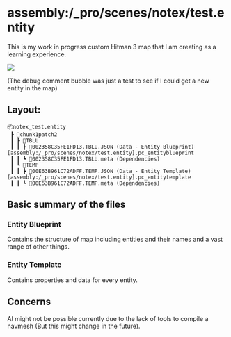 # assembly:/_pro/scenes/notex/test.entity
This is my work in progress custom Hitman 3 map that I am creating as a learning experience.

![](https://i.notex.app/jE-AU)

(The debug comment bubble was just a test to see if I could get a new entity in the map)
## Layout:
```
📦notex_test.entity
 ┣ 📂chunk1patch2
 ┃ ┣ 📂TBLU
 ┃ ┃ ┣ 📜002358C35FE1FD13.TBLU.JSON (Data - Entity Blueprint) [assembly:/_pro/scenes/notex/test.entity].pc_entityblueprint
 ┃ ┃ ┗ 📜002358C35FE1FD13.TBLU.meta (Dependencies)
 ┃ ┗ 📂TEMP
 ┃ ┃ ┣ 📜00E63B961C72ADFF.TEMP.JSON (Data - Entity Template) [assembly:/_pro/scenes/notex/test.entity].pc_entitytemplate
 ┃ ┃ ┗ 📜00E63B961C72ADFF.TEMP.meta (Dependencies)
 ```

## Basic summary of the files
### Entity Blueprint
Contains the structure of map including entities and their names and a vast range of other things.

### Entity Template
Contains properties and data for every entity.

## Concerns
AI might not be possible currently due to the lack of tools to compile a navmesh (But this might change in the future).